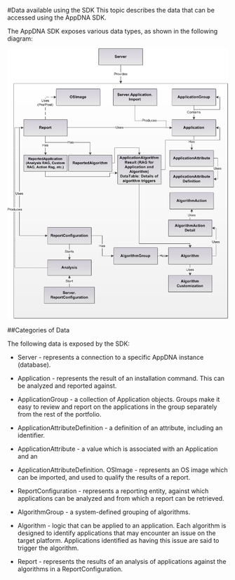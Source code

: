 #Data available using the SDK
This topic describes the data that can be accessed using the AppDNA SDK.

The AppDNA SDK exposes various data types, as shown in the following diagram:

![Data available using the SDK](media/dna-sdk-overview.png)


##Categories of Data

The following data is exposed by the SDK:

- Server - represents a connection to a specific AppDNA instance (database).

- Application - represents the result of an installation command. This can be analyzed and reported against.

- ApplicationGroup - a collection of Application objects. Groups make it easy to review and report on the applications in the group separately from the rest of the portfolio.

- ApplicationAttributeDefinition - a definition of an attribute, including an identifier.

- ApplicationAttribute - a value which is associated with an Application and an

- ApplicationAttributeDefinition. OSImage - represents an OS image which can be imported, and used to qualify the results of a report.

- ReportConfiguration - represents a reporting entity, against which applications can be analyzed and from which a report can be retrieved.

- AlgorithmGroup - a system-defined grouping of algorithms.

- Algorithm - logic that can be applied to an application. Each algorithm is designed to identify applications that may encounter an issue on the target platform. Applications identified as having this issue are said to trigger the algorithm.

- Report - represents the results of an analysis of applications against the algorithms in a ReportConfiguration.
